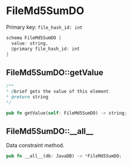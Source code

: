 # FileMd5SumDO

Primary key: `file_hash_id: int`

```rust
schema FileMd5SumDO {
  value: string,
  @primary file_hash_id: int
}
```
## FileMd5SumDO::getValue

```java
/**
* @brief gets the value of this element.
* @return string
*/
```
```rust
pub fn getValue(self: FileMd5SumDO) -> string;
```
## FileMd5SumDO::\_\_all\_\_

Data constraint method.

```rust
pub fn __all__(db: JavaDB) -> *FileMd5SumDO;
```
